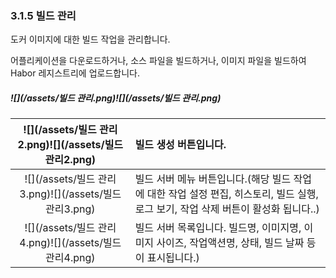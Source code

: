 ### 3.1.5 빌드 관리

도커 이미지에 대한 빌드 작업을 관리합니다.

어플리케이션을 다운로드하거나, 소스 파일을 빌드하거나, 이미지 파일을 빌드하여 Habor 레지스트리에 업로드합니다.

##### ![](/assets/빌드 관리.png)![](/assets/빌드 관리.png)

| ![](/assets/빌드 관리2.png)![](/assets/빌드 관리2.png) | 빌드 생성 버튼입니다. |
| :---: | :--- |
| ![](/assets/빌드 관리3.png)![](/assets/빌드 관리3.png) | 빌드 서버 메뉴 버튼입니다.\(해당 빌드 작업에 대한 작업 설정 편집, 히스토리, 빌드 실행, 로그 보기, 작업 삭제 버튼이 활성화 됩니다..\) |
| ![](/assets/빌드 관리4.png)![](/assets/빌드 관리4.png) | 빌드 서버 목록입니다. 빌드명, 이미지명, 이미지 사이즈, 작업액션명, 상태, 빌드 날짜 등이 표시됩니다.\) |



